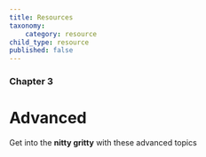 ```yaml
---
title: Resources
taxonomy:
    category: resource
child_type: resource
published: false
---
```


### Chapter 3

# Advanced

Get into the **nitty gritty** with these advanced topics
